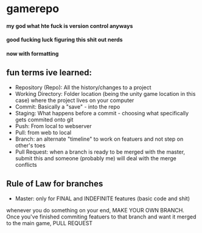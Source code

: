 # gamerepo
#### my god what hte fuck is version control anyways
#### good fucking luck figuring this shit out nerds
#### now with formatting  



## **fun terms ive learned:**  
- Repository (Repo): All the history/changes to a project 
- Working Directory: Folder location (being the unity game location in this case) where the project lives on your computer 
- Commit: Basically a "save" - into the repo 
- Staging: What happens before a commit - choosing what specifically gets commited onto git 
- Push: From local to webserver 
- Pull: from web to local 
- Branch: an alternate "timeline" to work on featuers and not step on other's toes  
- Pull Request: when a branch is ready to be merged with the master, submit this and someone (probably me) will deal with the merge conflicts  

## **Rule of Law for branches**
- Master: only for FINAL and INDEFINITE features (basic code and shit)  

whenever you do something on your end, MAKE YOUR OWN BRANCH. Once you've finished commiting featuers to that branch and want it merged to the main game, PULL REQUEST
